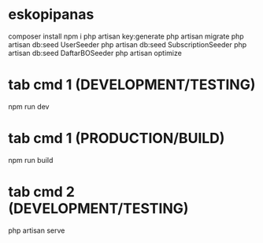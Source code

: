 # eskopipanas
composer install
npm i
php artisan key:generate
php artisan migrate
php artisan db:seed UserSeeder
php artisan db:seed SubscriptionSeeder
php artisan db:seed DaftarBOSeeder
php artisan optimize

# tab cmd 1 (DEVELOPMENT/TESTING)
npm run dev
# tab cmd 1 (PRODUCTION/BUILD)
npm run build

# tab cmd 2 (DEVELOPMENT/TESTING)
php artisan serve
